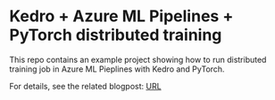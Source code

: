 # Kedro + Azure ML Pipelines + PyTorch distributed training
This repo contains an example project showing how to run distributed training job in Azure ML Pieplines with Kedro and PyTorch.

For details, see the related blogpost: [URL](https://getindata.com/blog/running-kedro-everywhere-machine-learning-pipelines-kubeflow-vertex-ai-azure-airflow/)
